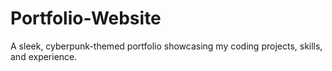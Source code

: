 # Portfolio-Website
A sleek, cyberpunk-themed portfolio showcasing my coding projects, skills, and experience.
